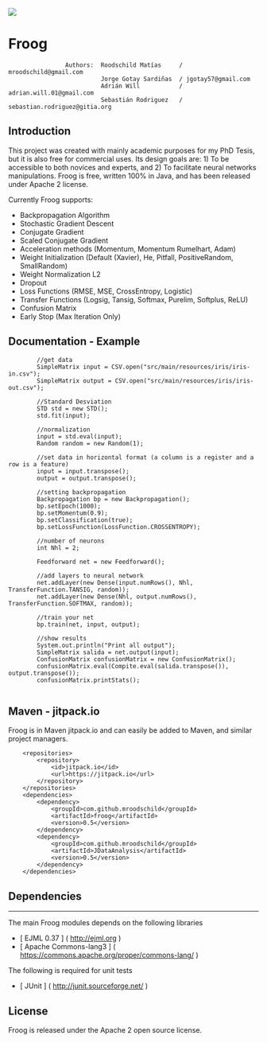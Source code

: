 [![](https://jitpack.io/v/mroodschild/froog.svg)](https://jitpack.io/#mroodschild/froog)

# Froog
                    Authors:  Roodschild Matías     / mroodschild@gmail.com
                              Jorge Gotay Sardiñas  / jgotay57@gmail.com
                              Adrián Will           / adrian.will.01@gmail.com
                              Sebastián Rodriguez   / sebastian.rodriguez@gitia.org
                            

## Introduction

This project was created with mainly academic purposes for my PhD Tesis, but it is also free for commercial uses. Its design goals are: 1) To be accessible to both novices and experts, and 2) To facilitate neural networks manipulations. Froog is free, written 100% in Java, and has been released under Apache 2 license.

Currently Froog supports:

* Backpropagation Algorithm
* Stochastic Gradient Descent
* Conjugate Gradient
* Scaled Conjugate Gradient 
* Acceleration methods (Momentum, Momentum Rumelhart, Adam)
* Weight Initialization (Default (Xavier), He, Pitfall, PositiveRandom, SmallRandom)
* Weight Normalization L2
* Dropout
* Loss Functions (RMSE, MSE, CrossEntropy, Logistic)
* Transfer Functions (Logsig, Tansig, Softmax, Purelim, Softplus, ReLU)
* Confusion Matrix
* Early Stop (Max Iteration Only)

## Documentation - Example

```
        //get data
        SimpleMatrix input = CSV.open("src/main/resources/iris/iris-in.csv");
        SimpleMatrix output = CSV.open("src/main/resources/iris/iris-out.csv");

        //Standard Desviation
        STD std = new STD();
        std.fit(input);

        //normalization
        input = std.eval(input);
        Random random = new Random(1);
        
        //set data in horizontal format (a column is a register and a row is a feature)
        input = input.transpose();
        output = output.transpose();

        //setting backpropagation
        Backpropagation bp = new Backpropagation();
        bp.setEpoch(1000);
        bp.setMomentum(0.9);
        bp.setClassification(true);
        bp.setLossFunction(LossFunction.CROSSENTROPY);

        //number of neurons
        int Nhl = 2;

        Feedforward net = new Feedforward();

        //add layers to neural network
        net.addLayer(new Dense(input.numRows(), Nhl, TransferFunction.TANSIG, random));
        net.addLayer(new Dense(Nhl, output.numRows(), TransferFunction.SOFTMAX, random));
        
        //train your net
        bp.train(net, input, output);
        
        //show results
        System.out.println("Print all output");
        SimpleMatrix salida = net.output(input);
        ConfusionMatrix confusionMatrix = new ConfusionMatrix();
        confusionMatrix.eval(Compite.eval(salida.transpose()), output.transpose());
        confusionMatrix.printStats();
        
```

## Maven - jitpack.io

Froog is in Maven jitpack.io and can easily be added to Maven, and similar project managers.

```
    <repositories>
        <repository>
            <id>jitpack.io</id>
            <url>https://jitpack.io</url>
        </repository>
    </repositories> 
    <dependencies>
        <dependency>
            <groupId>com.github.mroodschild</groupId>
            <artifactId>froog</artifactId>
            <version>0.5</version>
        </dependency>
        <dependency>
            <groupId>com.github.mroodschild</groupId>
            <artifactId>JDataAnalysis</artifactId>
            <version>0.5</version>
        </dependency>
    </dependencies>
```


## Dependencies
-----------------------------------------

The main Froog modules depends on the following libraries

- [ EJML 0.37         ]  ( http://ejml.org )
- [ Apache Commons-lang3          ]  ( https://commons.apache.org/proper/commons-lang/ )

The following is required for unit tests

- [ JUnit   ]       ( http://junit.sourceforge.net/                           )

## License

Froog is released under the Apache 2 open source license.
